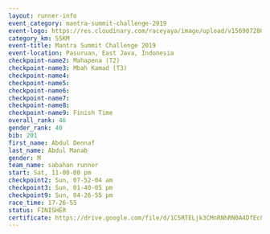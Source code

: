 ```yaml
---
layout: runner-info 
event_category: mantra-summit-challenge-2019 
event-logo: https://res.cloudinary.com/raceyaya/image/upload/v1569072809/logo/mantra-image_segrbx.jpg
category_km: 55KM 
event-title: Mantra Summit Challenge 2019 
event-location: Pasuruan, East Java, Indonesia 
checkpoint-name2: Mahapena (T2) 
checkpoint-name3: Mbah Kamad (T3) 
checkpoint-name4: 
checkpoint-name5: 
checkpoint-name6: 
checkpoint-name7: 
checkpoint-name8: 
checkpoint-name9: Finish Time
overall_rank: 46
gender_rank: 40
bib: 201
first_name: Abdul Dennaf
last_name: Abdul Manab
gender: M
team_name: sabahan runner
start: Sat, 11-00-00 pm
checkpoint2: Sun, 07-52-04 am
checkpoint3: Sun, 01-40-05 pm
checkpoint9: Sun, 04-26-55 pm
race_time: 17-26-55
status: FINISHER
certificate: https://drive.google.com/file/d/1C5RTELjk3CMnRNhRN0A4DfEc8ZY_RuoM/view?usp=sharing
---
```

